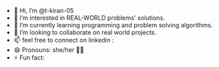 - 👋 Hi, I’m @t-kiran-05
- 👀 I’m interested in REAL-WORLD problems' solutions.
- 🌱 I’m currently learning programming and problem solving algorithms.
- 💞️ I’m looking to collaborate on real world projects.
- 📫 feel free to connect on linkedin :
- 😄 Pronouns: she/her 🤷‍♂️
- ⚡ Fun fact: 

<!---
t-kiran-05/t-kiran-05 is a ✨ special ✨ repository because its `README.md` (this file) appears on your GitHub profile.
You can click the Preview link to take a look at your changes.
--->
